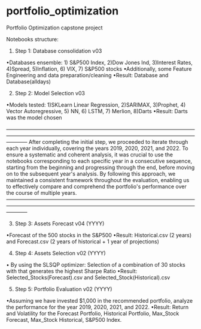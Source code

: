 # portfolio_optimization
Portfolio Optimization capstone project 


Notebooks structure:

1) Step 1: Database consolidation v03

•Databases ensemble: 1) S&P500 Index, 2)Dow Jones Ind, 3)Interest Rates, 4)Spread, 5)Inflation, 6) VIX, 7) S&P500 stocks
•Additionally, some Feature Engineering and data preparation/cleaning
•Result: Database and Database(alldays)


2) Step 2: Model Selection v03

•Models tested: 1)SKLearn Linear Regression, 2)SARIMAX, 3)Prophet, 4) Vector Autoregressive, 5) NN, 6) LSTM, 7) Merlion, 8)Darts
•Result: Darts was the model chosen


————————————————————————————————————————————————————————————————————————————
After completing the initial step, we proceeded to iterate through each year individually, covering the years 2019, 2020, 2021, and 2022. To ensure a systematic and coherent analysis, it was crucial to use the notebooks corresponding to each specific year in a consecutive sequence, starting from the beginning and progressing through the end, before moving on to the subsequent year's analysis. By following this approach, we maintained a consistent framework throughout the evaluation, enabling us to effectively compare and comprehend the portfolio's performance over the course of multiple years.
————————————————————————————————————————————————————————————————————————————


3) Step 3: Assets Forecast v04 (YYYY)

•Forecast of the 500 stocks in the S&P500
•Result: Historical.csv (2 years) and Forecast.csv (2 years of historical + 1 year of projections)


4) Step 4: Assets Selection v02 (YYYY)

• By using the SLSQP optimizer: Selection of a combination of 30 stocks with that generates the highest Sharpe Ratio 
•Result: Selected_Stocks(Forecast).csv and Selected_Stock(Historical).csv 


5) Step 5: Portfolio Evaluation v02 (YYYY)

•Assuming we have invested $1,000 in the recommended portfolio, analyze the performance for the year 2019, 2020, 2021, and 2022.
•Result: Return and Volatility for the Forecast Portfolio, Historical Portfolio, Max_Stock Forecast, Max_Stock Historical, S&P500 Index.
